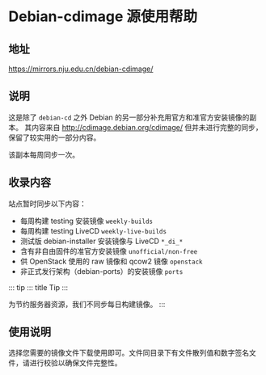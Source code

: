 # Debian-cdimage 源使用帮助

## 地址

<https://mirrors.nju.edu.cn/debian-cdimage/>

## 说明

这是除了 `debian-cd` 之外 Debian
的另一部分补充用官方和准官方安装镜像的副本。 其内容来自
<http://cdimage.debian.org/cdimage/> 但并未进行完整的同步，
保留了较实用的一部分内容。

该副本每周同步一次。

## 收录内容

站点暂时同步以下内容：

-   每周构建 testing 安装镜像 `weekly-builds`
-   每周构建 testing LiveCD `weekly-live-builds`
-   测试版 debian-installer 安装镜像与 LiveCD `*_di_*`
-   含有非自由固件的准官方安装镜像 `unofficial/non-free`
-   供 OpenStack 使用的 raw 镜像和 qcow2 镜像 `openstack`
-   非正式发行架构（debian-ports）的安装镜像 `ports`

::: tip
::: title
Tip
:::

为节约服务器资源，我们不同步每日构建镜像。
:::

## 使用说明

选择您需要的镜像文件下载使用即可。文件同目录下有文件散列值和数字签名文件，请进行校验以确保文件完整性。
